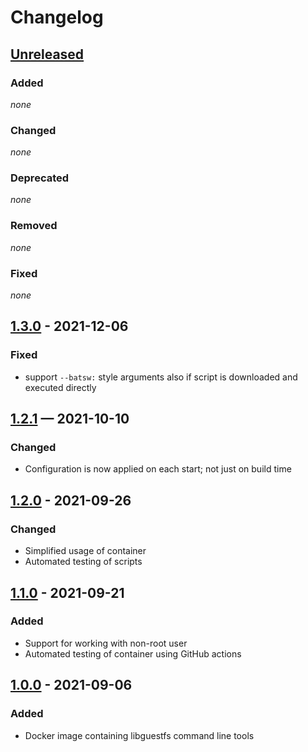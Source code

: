 # Changelog

## [Unreleased]

### Added

*none*

### Changed

*none*

### Deprecated

*none*

### Removed

*none*

### Fixed

*none*

## [1.3.0] - 2021-12-06

### Fixed

- support `--batsw:` style arguments also if script is downloaded and executed directly

## [1.2.1] — 2021-10-10

### Changed

- Configuration is now applied on each start; not just on build time

## [1.2.0] - 2021-09-26

### Changed

- Simplified usage of container
- Automated testing of scripts

## [1.1.0] - 2021-09-21

### Added

- Support for working with non-root user
- Automated testing of container using GitHub actions

## [1.0.0] - 2021-09-06

### Added

- Docker image containing libguestfs command line tools

[unreleased]: https://github.com/bkahlert/libguestfs/compare/v1.3.0...HEAD

[1.3.0]: https://github.com/bkahlert/libguestfs/compare/v1.2.1...v1.3.0

[1.2.1]: https://github.com/bkahlert/libguestfs/compare/v1.2.0...v1.2.1

[1.2.0]: https://github.com/bkahlert/libguestfs/compare/v1.1.0...v1.2.0

[1.1.0]: https://github.com/bkahlert/libguestfs/compare/v1.0.0...v1.1.0

[1.0.0]: https://github.com/bkahlert/libguestfs/releases/tag/v1.0.0
